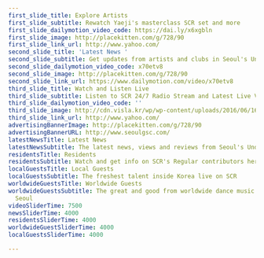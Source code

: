 ```yaml
---
first_slide_title: Explore Artists
first_slide_subtitle: Rewatch Yaeji's masterclass SCR set and more
first_slide_dailymotion_video_code: https://dai.ly/x6xgbln
first_slide_image: http://placekitten.com/g/728/90
first_slide_link_url: http://www.yahoo.com/
second_slide_title: 'Latest News '
second_slide_subtitle: Get updates from artists and clubs in Seoul's Underground Scene
second_slide_dailymotion_video_code: x70etv8
second_slide_image: http://placekitten.com/g/728/90
second_slide_link_url: https://www.dailymotion.com/video/x70etv8
third_slide_title: Watch and Listen Live
third_slide_subtitle: Listen to SCR 24/7 Radio Stream and Latest Live Video
third_slide_dailymotion_video_code: ''
third_slide_image: http://cdn.visla.kr/wp/wp-content/uploads/2016/06/160622_jC_scrl-1600x1096.png
third_slide_link_url: http://www.yahoo.com/
advertisingBannerImage: http://placekitten.com/g/728/90
advertisingBannerURL: http://www.seoulgsc.com/
latestNewsTitle: Latest News
latestNewsSubtitle: The latest news, views and reviews from Seoul's Underground Scene
residentsTitle: Residents
residentsSubtitle: Watch and get info on SCR's Regular contributors here
localGuestsTitle: Local Guests
localGuestsSubtitle: The freshest talent inside Korea live on SCR
worldwideGuestsTitle: Worldwide Guests
worldwideGuestsSubtitle: The great and good from worldwide dance music coming through
  Seoul
videoSliderTime: 7500
newsSliderTime: 4000
residentsSliderTime: 4000
worldwideGuestSliderTime: 4000
localGuestsSliderTime: 4000

---
```

